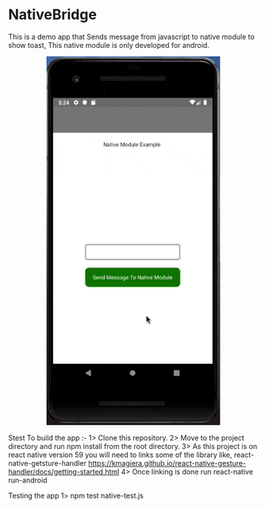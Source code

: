 # NativeBridge

This is a demo app that Sends message from javascript to native module to show toast, This native module is only developed for android.

<p align="center">
  <img src="https://github.com/amitrai98/NativeBridge/blob/master/nativemodule_example.gif?raw=true" width="350"/>
</p>

Stest To build the app :-
1> Clone this repository.
2> Move to the project directory and run npm install from the root directory.
3> As this project is on react native version 59 you will need to links some of the library like, react-native-getsture-handler https://kmagiera.github.io/react-native-gesture-handler/docs/getting-started.html 
4> Once linking is done run react-native run-android

Testing the app
1> npm test native-test.js
